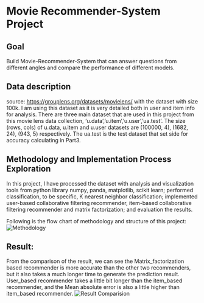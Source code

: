 # Movie Recommender-System Project

## Goal
Build Movie-Recommender-System that can answer questions from different angles and compare the performance of different models.

## Data description
source: https://grouplens.org/datasets/movielens/
with the dataset with size 100k. I am using this dataset as it is very detailed both in user and item info for analysis. There are three main dataset that are used in this project from this movie lens data collection, ‘u.data’,’u.item’,’u.user’,’ua.test’. The size (rows, cols) of u.data, u.item and u.user datasets are (100000, 4), (1682, 24), (943, 5) respectively. The ua.test is the test dataset that set side for accuracy calculating in Part3.

## Methodology and Implementation Process Exploration
In this project, I have processed the dataset with analysis and visualization tools from python library numpy, panda, matplotlib, scikit learn; performed classification, to be specific, K nearest neighbor classification; implemented user-based collaborative filtering recommender, item-based collaborative filtering recommender and matrix factorization; and evaluation the results.

Following is the flow chart of methodology and structure of this project:
![Methodology](https://github.com/cathyhuangli/Recommender-System/blob/master/Methodology.png)

## Result: 
From the comparison of the result, we can see the Matrix_factorization based recommender is more accurate than the other two recommenders, but it also takes a much longer time to generate the prediction result. User_based recommender takes a little bit longer than the item_based recommender, and the Mean absolute error is also a little higher than item_based recommender. 
![Result Comparision](https://github.com/cathyhuangli/Recommender-System/blob/master/Result%20Comparison.png)
